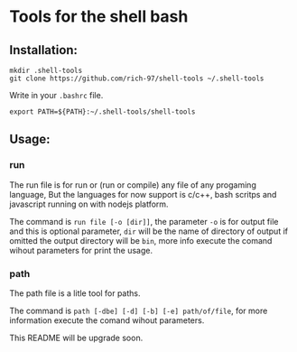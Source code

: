 # Tools for the shell bash

## Installation:

```shell
mkdir .shell-tools
git clone https://github.com/rich-97/shell-tools ~/.shell-tools
```

Write in your `.bashrc` file.

```shell
export PATH=${PATH}:~/.shell-tools/shell-tools
```

## Usage:

### run

The run file is for run or (run or compile) any file of any progaming language, But the languages for now support is c/c++, bash scritps and javascript running on with nodejs platform.

The command is `run file [-o [dir]]`, the parameter `-o` is for output file and this is optional parameter, `dir` will be the name of directory of output if omitted the output directory will be `bin`, more info execute the comand wihout parameters for print the usage.

### path

The path file is a litle tool for paths.

The command is `path [-dbe] [-d] [-b] [-e] path/of/file`, for more information execute the comand wihout parameters.

This README will be upgrade soon.
